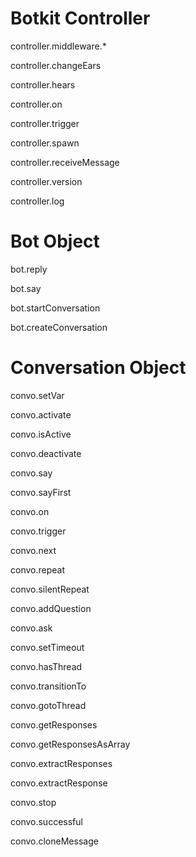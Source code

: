 # Botkit Controller

controller.middleware.*

controller.changeEars

controller.hears

controller.on

controller.trigger

controller.spawn

controller.receiveMessage

controller.version

controller.log


# Bot Object

bot.reply

bot.say

bot.startConversation

bot.createConversation





# Conversation Object

convo.setVar

convo.activate

convo.isActive

convo.deactivate

convo.say

convo.sayFirst

convo.on

convo.trigger

convo.next

convo.repeat

convo.silentRepeat

convo.addQuestion

convo.ask

convo.setTimeout

convo.hasThread

convo.transitionTo

convo.gotoThread

convo.getResponses

convo.getResponsesAsArray

convo.extractResponses

convo.extractResponse

convo.stop

convo.successful

convo.cloneMessage
